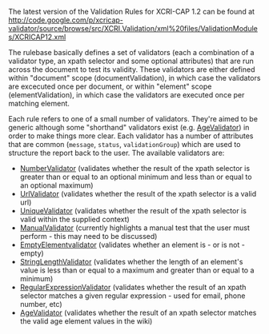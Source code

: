 The latest version of the Validation Rules for XCRI-CAP 1.2 can be found at http://code.google.com/p/xcricap-validator/source/browse/src/XCRI.Validation/xml%20files/ValidationModules/XCRICAP12.xml

The rulebase basically defines a set of validators (each a combination of a validator type, an xpath selector and some optional attributes) that are run across the document to test its validity.  These validators are either defined within "document" scope (documentValidation), in which case the  validators are excecuted once per document, or within "element" scope (elementValidation), in which case the  validators are executed once per matching element.

Each rule refers to one of a small number of validators.  They're aimed to be generic although some "shorthand" validators exist (e.g. [AgeValidator](http://code.google.com/p/xcricap-validator/source/browse/src/XCRI.Validation/ContentValidation/AgeValidator.cs)) in order to make things more clear.  Each validator has a number of attributes that are common (`message`, `status`, `validationGroup`) which are used to structure the report back to the user. The available validators are:
  * [NumberValidator](http://code.google.com/p/xcricap-validator/source/browse/src/XCRI.Validation/ContentValidation/NumberValidator.cs) (validates whether the result of the xpath selector is greater than or equal to an optional minimum and less than or equal to an optional maximum)
  * [UrlValidator](http://code.google.com/p/xcricap-validator/source/browse/src/XCRI.Validation/ContentValidation/UrlValidator.cs) (validates whether the result of the xpath selector is a valid url)
  * [UniqueValidator](http://code.google.com/p/xcricap-validator/source/browse/src/XCRI.Validation/ContentValidation/UniqueValidator.cs) (validates whether the result of the xpath selector is valid within the supplied context)
  * [ManualValidator](http://code.google.com/p/xcricap-validator/source/browse/src/XCRI.Validation/ContentValidation/ManualValidator.cs) (currently highlights a manual test that the user must perform - this may need to be discussed)
  * [EmptyElementvalidator](http://code.google.com/p/xcricap-validator/source/browse/src/XCRI.Validation/ContentValidation/EmptyElementValidator.cs) (validates whether an element is - or is not - empty)
  * [StringLengthValidator](http://code.google.com/p/xcricap-validator/source/browse/src/XCRI.Validation/ContentValidation/StringLengthValidator.cs) (validates whether the length of an element's value is less than or equal to a maximum and greater than or equal to a minimum)
  * [RegularExpressionValidator](http://code.google.com/p/xcricap-validator/source/browse/src/XCRI.Validation/ContentValidation/RegularExpressionValidator.cs) (validates whether the result of an xpath selector matches a given regular expression - used for email, phone number, etc)
  * [AgeValidator](http://code.google.com/p/xcricap-validator/source/browse/src/XCRI.Validation/ContentValidation/AgeValidator.cs) (validates whether the result of an xpath selector matches the valid age element values in the wiki)